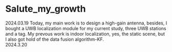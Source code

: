 # Salute_my_growth
2024.03.19
Today, my main work is to design a high-gain antenna, besides, I bought a UWB localization module for my current study, three UWB stations and a tag. My prevous work is indoor localization, yes, the static scene, but I also got hold of the 
data fusion algorithm-KF.   
2024.3.20 

